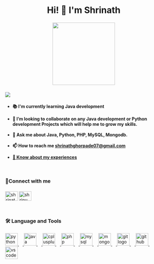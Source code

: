 <h1 align="center">Hi! 👋 I'm Shrinath</h1>

###

<div align="center">
  <img height="200" src="https://user-images.githubusercontent.com/99407071/265520684-79dbe8e4-155d-410d-9bcd-020545a559b8.gif"  />
</div>

###
<div align="left">
  <img src="https://visitor-badge.laobi.icu/badge?page_id=shrinath-ghorpade.shrinath-ghorpade&left_color=darkslategray&right_color=darkred&left_text=Profile%20views"  />
</div>


<h4 align="left"><ul><li>📚 I'm currently learning Java development<br><br></li><li>👯 I’m looking to collaborate on any Java development or Python development Projects which will help me to grow my skills.<br><br></li><li>💬 Ask me about Java, Python, PHP, MySQL, Mongodb.<br><br></li><li>📫 How to reach me <a   href="mailto:example@example.com">shrinathghorpade07@gmail.com</a></li></ul>
<ul><li><a href="https://drive.google.com/file/d/1suV_rhOc-y4NsN5_mmSJBqzzJE7TMOPM/view?usp=drive_link">
📄 Know about my experiences</a>
</li></ul></h4>
<br>
<p align="left"></p>

###

<h3 align="left">🔎Connect with me</h3>

###
<p align="left">
<a href="https://linkedin.com/in/shrinath ghorpade" target="blank"><img align="center" src="https://raw.githubusercontent.com/rahuldkjain/github-profile-readme-generator/master/src/images/icons/Social/linked-in-alt.svg" alt="shrinath ghorpade" height="30" width="40" /></a>
<a href="https://instagram.com/shrinu_04" target="blank"><img align="center" src="https://raw.githubusercontent.com/rahuldkjain/github-profile-readme-generator/master/src/images/icons/Social/instagram.svg" alt="shrinu_04" height="30" width="40" /></a>
</p>


</br>


###

<p align="left"></p>

###

<h3 align="left">🛠 Language and Tools</h3>

###

<div align="left">
  <a href="https://docs.python.org/3/" target="_blank">
  <img src="https://cdn.jsdelivr.net/gh/devicons/devicon/icons/python/python-original.svg" height="40" alt="python logo"  />
  <img width="12" />
  <a href="https://www.java.com/en/" target="_blank">
  <img src="https://cdn.jsdelivr.net/gh/devicons/devicon/icons/java/java-original.svg" height="40" alt="java logo"  />
  <img width="12" />
  <a href="https://cplusplus.com/" target="_blank">
  <img src="https://cdn.jsdelivr.net/gh/devicons/devicon/icons/cplusplus/cplusplus-original.svg" height="40" alt="cplusplus logo"  />
  <img width="12" />
  <a href="https://www.php.net/" target="_blank">
  <img src="https://cdn.jsdelivr.net/gh/devicons/devicon/icons/php/php-original.svg" height="40" alt="php logo"  />
  <img width="12" />
  <a href="https://www.mysql.com/" target="_blank">
  <img src="https://cdn.jsdelivr.net/gh/devicons/devicon/icons/mysql/mysql-original.svg" height="40" alt="mysql logo"  />
  <img width="12" />
  <a href="https://www.mongodb.com/docs/" target="_blank"> 
  <img src="https://cdn.jsdelivr.net/gh/devicons/devicon/icons/mongodb/mongodb-original.svg" height="40" alt="mongodb logo"  />
  <img width="12" />
  <a href="https://github.com/" target="_blank">
  <img src="https://cdn.jsdelivr.net/gh/devicons/devicon/icons/git/git-original.svg" height="40" alt="git logo"  />
  <img width="12" />
  <a href="https://github.com/" target="_blank">
  <img src="https://cdn.jsdelivr.net/gh/devicons/devicon/icons/github/github-original.svg" height="40" alt="github logo"  />
  <img width="12" />
  <img src="https://cdn.jsdelivr.net/gh/devicons/devicon/icons/vscode/vscode-original.svg" height="40" alt="vscode logo"  />
</div>

###
